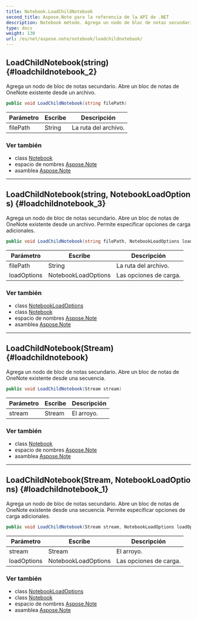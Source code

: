 ```yaml
---
title: Notebook.LoadChildNotebook
second_title: Aspose.Note para la referencia de la API de .NET
description: Notebook método. Agrega un nodo de bloc de notas secundario. Abre un bloc de notas de OneNote existente desde un archivo.
type: docs
weight: 130
url: /es/net/aspose.note/notebook/loadchildnotebook/
---
```

## LoadChildNotebook(string) {#loadchildnotebook_2}

Agrega un nodo de bloc de notas secundario. Abre un bloc de notas de OneNote existente desde un archivo.

```csharp
public void LoadChildNotebook(string filePath)
```

| Parámetro | Escribe | Descripción |
| --- | --- | --- |
| filePath | String | La ruta del archivo. |

### Ver también

* class [Notebook](../)
* espacio de nombres [Aspose.Note](../../notebook/)
* asamblea [Aspose.Note](../../../)

---

## LoadChildNotebook(string, NotebookLoadOptions) {#loadchildnotebook_3}

Agrega un nodo de bloc de notas secundario. Abre un bloc de notas de OneNote existente desde un archivo. Permite especificar opciones de carga adicionales.

```csharp
public void LoadChildNotebook(string filePath, NotebookLoadOptions loadOptions)
```

| Parámetro | Escribe | Descripción |
| --- | --- | --- |
| filePath | String | La ruta del archivo. |
| loadOptions | NotebookLoadOptions | Las opciones de carga. |

### Ver también

* class [NotebookLoadOptions](../../notebookloadoptions/)
* class [Notebook](../)
* espacio de nombres [Aspose.Note](../../notebook/)
* asamblea [Aspose.Note](../../../)

---

## LoadChildNotebook(Stream) {#loadchildnotebook}

Agrega un nodo de bloc de notas secundario. Abre un bloc de notas de OneNote existente desde una secuencia.

```csharp
public void LoadChildNotebook(Stream stream)
```

| Parámetro | Escribe | Descripción |
| --- | --- | --- |
| stream | Stream | El arroyo. |

### Ver también

* class [Notebook](../)
* espacio de nombres [Aspose.Note](../../notebook/)
* asamblea [Aspose.Note](../../../)

---

## LoadChildNotebook(Stream, NotebookLoadOptions) {#loadchildnotebook_1}

Agrega un nodo de bloc de notas secundario. Abre un bloc de notas de OneNote existente desde una secuencia. Permite especificar opciones de carga adicionales.

```csharp
public void LoadChildNotebook(Stream stream, NotebookLoadOptions loadOptions)
```

| Parámetro | Escribe | Descripción |
| --- | --- | --- |
| stream | Stream | El arroyo. |
| loadOptions | NotebookLoadOptions | Las opciones de carga. |

### Ver también

* class [NotebookLoadOptions](../../notebookloadoptions/)
* class [Notebook](../)
* espacio de nombres [Aspose.Note](../../notebook/)
* asamblea [Aspose.Note](../../../)


